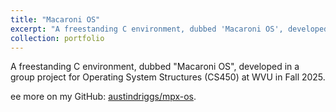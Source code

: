 ```yaml
---
title: "Macaroni OS"
excerpt: "A freestanding C environment, dubbed 'Macaroni OS', developed in a group project for Operating System Structures (CS450) at WVU in Fall 2025."
collection: portfolio
---
```


A freestanding C environment, dubbed "Macaroni OS", developed in a group project for Operating System Structures (CS450) at WVU in Fall 2025.

ee more on my GitHub: [austindriggs/mpx-os](https://github.com/austindriggs/mpx-os).
